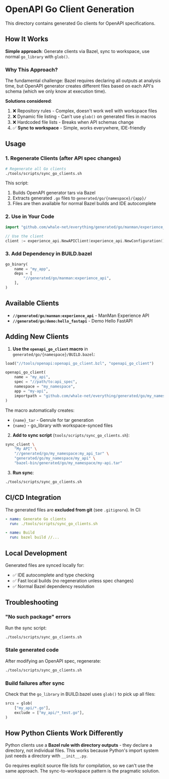 # OpenAPI Go Client Generation

This directory contains generated Go clients for OpenAPI specifications.

## How It Works

**Simple approach**: Generate clients via Bazel, sync to workspace, use normal `go_library` with `glob()`.

### Why This Approach?

The fundamental challenge: Bazel requires declaring all outputs at analysis time, but OpenAPI generator creates different files based on each API's schema (which we only know at execution time).

**Solutions considered**:
1. ❌ Repository rules - Complex, doesn't work well with workspace files
2. ❌ Dynamic file listing - Can't use `glob()` on generated files in macros
3. ❌ Hardcoded file lists - Breaks when API schemas change
4. ✅ **Sync to workspace** - Simple, works everywhere, IDE-friendly

## Usage

### 1. Regenerate Clients (after API spec changes)

```bash
# Regenerate all Go clients
./tools/scripts/sync_go_clients.sh
```

This script:
1. Builds OpenAPI generator tars via Bazel
2. Extracts generated `.go` files to `generated/go/{namespace}/{app}/`
3. Files are then available for normal Bazel builds and IDE autocomplete

### 2. Use in Your Code

```go
import "github.com/whale-net/everything/generated/go/manman/experience_api"

// Use the client
client := experience_api.NewAPIClient(experience_api.NewConfiguration())
```

### 3. Add Dependency in BUILD.bazel

```python
go_binary(
    name = "my_app",
    deps = [
        "//generated/go/manman:experience_api",
    ],
)
```

## Available Clients

- **`//generated/go/manman:experience_api`** - ManMan Experience API
- **`//generated/go/demo:hello_fastapi`** - Demo Hello FastAPI

## Adding New Clients

1. **Use the `openapi_go_client` macro** in `generated/go/{namespace}/BUILD.bazel`:

```python
load("//tools/openapi:openapi_go_client.bzl", "openapi_go_client")

openapi_go_client(
    name = "my_api",
    spec = "//path/to:api_spec",
    namespace = "my_namespace",
    app = "my-api",
    importpath = "github.com/whale-net/everything/generated/go/my_namespace/my_api",
)
```

The macro automatically creates:
- `{name}_tar` - Genrule for tar generation
- `{name}` - go_library with workspace-synced files

2. **Add to sync script** (`tools/scripts/sync_go_clients.sh`):

```bash
sync_client \
    "My API" \
    "//generated/go/my_namespace:my_api_tar" \
    "generated/go/my_namespace/my_api" \
    "bazel-bin/generated/go/my_namespace/my-api.tar"
```

3. **Run sync**:

```bash
./tools/scripts/sync_go_clients.sh
```

## CI/CD Integration

The generated files are **excluded from git** (see `.gitignore`). In CI:

```yaml
- name: Generate Go clients
  run: ./tools/scripts/sync_go_clients.sh

- name: Build
  run: bazel build //...
```

## Local Development

Generated files are synced locally for:
- ✅ IDE autocomplete and type checking
- ✅ Fast local builds (no regeneration unless spec changes)
- ✅ Normal Bazel dependency resolution

## Troubleshooting

### "No such package" errors

Run the sync script:
```bash
./tools/scripts/sync_go_clients.sh
```

### Stale generated code

After modifying an OpenAPI spec, regenerate:
```bash
./tools/scripts/sync_go_clients.sh
```

### Build failures after sync

Check that the `go_library` in BUILD.bazel uses `glob()` to pick up all files:
```python
srcs = glob(
    ["my_api/*.go"],
    exclude = ["my_api/*_test.go"],
)
```

## How Python Clients Work Differently

Python clients use a **Bazel rule with directory outputs** - they declare a directory, not individual files. This works because Python's import system just needs a directory with `__init__.py`.

Go requires explicit source file lists for compilation, so we can't use the same approach. The sync-to-workspace pattern is the pragmatic solution.
